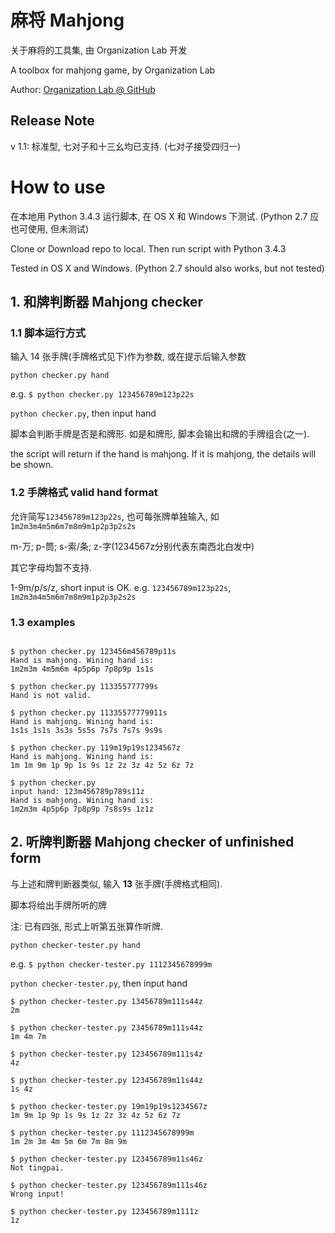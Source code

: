 # 麻将 Mahjong

关于麻将的工具集, 由 Organization Lab 开发

A toolbox for mahjong game, by Organization Lab

Author: [Organization Lab @ GitHub](Lab)

## Release Note
v 1.1: 标准型, 七对子和十三幺均已支持. (七对子接受四归一)

# How to use

在本地用 Python 3.4.3 运行脚本, 在 OS X 和 Windows 下测试. (Python 2.7 应也可使用, 但未测试)

Clone or Download repo to local. Then run script with Python 3.4.3

Tested in OS X and Windows. (Python 2.7 should also works, but not tested)

## 1. 和牌判断器 Mahjong checker 

### 1.1 脚本运行方式 

输入 14 张手牌(手牌格式见下)作为参数, 或在提示后输入参数

`python checker.py hand`

e.g. `$ python checker.py 123456789m123p22s`

`python checker.py`, then input hand

脚本会判断手牌是否是和牌形. 如是和牌形, 脚本会输出和牌的手牌组合(之一).

the script will return if the hand is mahjong. If it is mahjong, the details will be shown.

### 1.2 手牌格式 valid hand format

允许简写`123456789m123p22s`, 也可每张牌单独输入, 如 `1m2m3m4m5m6m7m8m9m1p2p3p2s2s`

m-万; p-筒; s-索/条; z-字(1234567z分别代表东南西北白发中)

其它字母均暂不支持.

1-9m/p/s/z, short input is OK.
e.g. `123456789m123p22s`, `1m2m3m4m5m6m7m8m9m1p2p3p2s2s`

### 1.3 examples
```

$ python checker.py 123456m456789p11s
Hand is mahjong. Wining hand is:
1m2m3m 4m5m6m 4p5p6p 7p8p9p 1s1s

$ python checker.py 113355777799s
Hand is not valid.

$ python checker.py 11335577779911s
Hand is mahjong. Wining hand is:
1s1s 1s1s 3s3s 5s5s 7s7s 7s7s 9s9s

$ python checker.py 119m19p19s1234567z
Hand is mahjong. Wining hand is:
1m 1m 9m 1p 9p 1s 9s 1z 2z 3z 4z 5z 6z 7z

$ python checker.py
input hand: 123m456789p789s11z
Hand is mahjong. Wining hand is:
1m2m3m 4p5p6p 7p8p9p 7s8s9s 1z1z
```

## 2. 听牌判断器 Mahjong checker of unfinished form
与上述和牌判断器类似, 输入 **13** 张手牌(手牌格式相同).

脚本将给出手牌所听的牌

注: 已有四张, 形式上听第五张算作听牌.

`python checker-tester.py hand`

e.g. `$ python checker-tester.py 1112345678999m`

`python checker-tester.py`, then input hand

```
$ python checker-tester.py 13456789m111s44z
2m

$ python checker-tester.py 23456789m111s44z
1m 4m 7m

$ python checker-tester.py 123456789m111s4z
4z

$ python checker-tester.py 123456789m11s44z
1s 4z

$ python checker-tester.py 19m19p19s1234567z
1m 9m 1p 9p 1s 9s 1z 2z 3z 4z 5z 6z 7z

$ python checker-tester.py 1112345678999m
1m 2m 3m 4m 5m 6m 7m 8m 9m

$ python checker-tester.py 123456789m11s46z
Not tingpai.

$ python checker-tester.py 123456789m111s46z
Wrong input!

$ python checker-tester.py 123456789m1111z
1z

```


